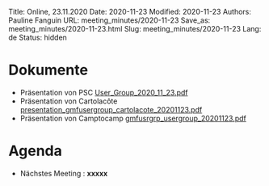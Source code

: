 Title: Online, 23.11.2020
Date: 2020-11-23
Modified: 2020-11-23
Authors: Pauline Fanguin
URL: meeting_minutes/2020-11-23
Save_as: meeting_minutes/2020-11-23.html
Slug: meeting_minutes/2020-11-23
Lang: de
Status: hidden

# Dokumente

* Präsentation von PSC [User_Group_2020_11_23.pdf]({filename}/documents/meetings/2020-11-23/User_Group_2020_11_23.pdf)
* Präsentation von Cartolacôte [presentation_gmfusergroup_cartolacote_20201123.pdf]({filename}/documents/meetings/2020-11-23/presentation_gmfusergroup_cartolacote_20201123.pdf)
* Präsentation von Camptocamp [gmfusrgrp_usergroup_20201123.pdf]({filename}/documents/meetings/2020-11-23/gmfusrgrp_usergroup_20201123.pdf)

# Agenda

* Nächstes Meeting : **xxxxx**
